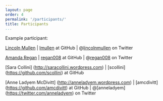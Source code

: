 ```yaml
---
layout: page
order: 4
permalink: '/participants/'
title: Participants
...
```


Example participant:

[Lincoln Mullen](http://lincolnmullen.com) | 
[lmullen](https://github.com/lmullen) at GitHub | 
@[lincolnmullen](https://twitter.com/lincolnmullen) on Twitter

[Amanda Regan](http://amanda-regan.com) | [regan008](https://github.com/regan008) at GitHub | @[regan008](https://twitter.com/regan008) on Twitter

[Sara Collini] (http://saracollini.wordpress.com) | [scollini] (https://github.com/scollini) at GitHub 

[Anne Ladyem McDivitt] (http://anneladyem.wordpress.com) | [amcdivitt] (https://github.com/amcdivitt) at GitHub | 
@[anneladyem] (https://twitter.com/anneladyem) on Twitter
